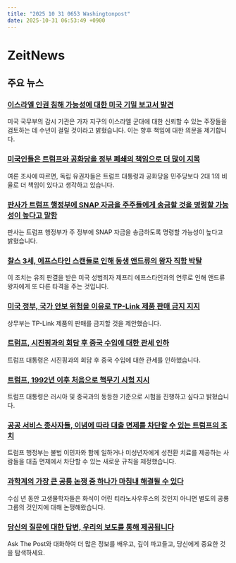 ```yaml
---
title: "2025 10 31 0653 Washingtonpost"
date: 2025-10-31 06:53:49 +0900
---
```


# ZeitNews
## 주요 뉴스
### [이스라엘 인권 침해 가능성에 대한 미국 기밀 보고서 발견](https://www.washingtonpost.com/national-security/2025/10/30/state-department-report-israel-gaza-human-rights-violations/)
미국 국무부의 감시 기관은 가자 지구의 이스라엘 군대에 대한 신뢰할 수 있는 주장들을 검토하는 데 수년이 걸릴 것이라고 밝혔습니다. 이는 향후 책임에 대한 의문을 제기합니다.

### [미국인들은 트럼프와 공화당을 정부 폐쇄의 책임으로 더 많이 지목](https://www.washingtonpost.com/politics/2025/10/30/trump-shutdown-blame-poll/)
여론 조사에 따르면, 독립 유권자들은 트럼프 대통령과 공화당을 민주당보다 2대 1의 비율로 더 책임이 있다고 생각하고 있습니다.

### [판사가 트럼프 행정부에 SNAP 자금을 주주들에게 송금할 것을 명령할 가능성이 높다고 말함](https://www.washingtonpost.com/politics/2025/10/30/snap-funds-government-shutdown/)
판사는 트럼프 행정부가 주 정부에 SNAP 자금을 송금하도록 명령할 가능성이 높다고 밝혔습니다.

### [찰스 3세, 에프스타인 스캔들로 인해 동생 앤드류의 왕자 직함 박탈](https://www.washingtonpost.com/world/2025/10/30/andrew-title-prince-charles-epstein/)
이 조치는 유죄 판결을 받은 미국 성범죄자 제프리 에프스타인과의 연루로 인해 앤드류 왕자에게 또 다른 타격을 주는 것입니다.

### [미국 정부, 국가 안보 위험을 이유로 TP-Link 제품 판매 금지 지지](https://www.washingtonpost.com/technology/2025/10/30/tp-link-proposed-ban-commerce-department/)
상무부는 TP-Link 제품의 판매를 금지할 것을 제안했습니다.

### [트럼프, 시진핑과의 회담 후 중국 수입에 대한 관세 인하](https://www.washingtonpost.com/politics/2025/10/30/trump-xi-meeting-tariff-cuts/)
트럼프 대통령은 시진핑과의 회담 후 중국 수입에 대한 관세를 인하했습니다.

### [트럼프, 1992년 이후 처음으로 핵무기 시험 지시](https://www.washingtonpost.com/politics/2025/10/29/trump-nuclear-test-plans/)
트럼프 대통령은 러시아 및 중국과의 동등한 기준으로 시험을 진행하고 싶다고 밝혔습니다.

### [공공 서비스 종사자들, 이념에 따라 대출 면제를 차단할 수 있는 트럼프의 조치](https://www.washingtonpost.com/education/2025/10/30/student-loan-forgiveness-changes-trump/)
트럼프 행정부는 불법 이민자와 함께 일하거나 미성년자에게 성전환 치료를 제공하는 사람들을 대출 면제에서 차단할 수 있는 새로운 규칙을 제정했습니다.

### [과학계의 가장 큰 공룡 논쟁 중 하나가 마침내 해결될 수 있다](https://www.washingtonpost.com/science/2025/10/30/t-rex-debate-settled-nanotyrannus/)
수십 년 동안 고생물학자들은 화석이 어린 티라노사우루스의 것인지 아니면 별도의 공룡 그룹의 것인지에 대해 논쟁해왔습니다.

### [당신의 질문에 대한 답변, 우리의 보도를 통해 제공됩니다](https://www.washingtonpost.com/ask-the-post-ai/)
Ask The Post와 대화하여 더 많은 정보를 배우고, 깊이 파고들고, 당신에게 중요한 것을 탐색하세요.